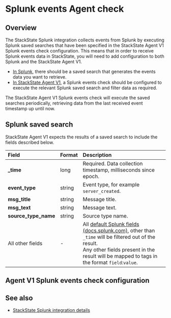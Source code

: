 # Splunk events Agent check

## Overview

The StackState Splunk integration collects events from Splunk by executing Splunk saved searches that have been specified in the StackState Agent V1 Splunk events check configuration. This means that in order to receive Splunk events data in StackState, you will need to add configuration to both Splunk and the StackState Agent V1.

* [In Splunk](#splunk-saved-search), there should be a saved search that generates the events data you want to retrieve.
* [In StackState Agent V1](#agent-v1-splunk-events-check-configuration), a Splunk events check should be configured to execute the relevant Splunk saved search and filter data as required.

The StackState Agent V1 Splunk events check will execute the saved searches periodically, retrieving data from the last received event timestamp up until now. 

## Splunk saved search

StackState Agent V1 expects the results of a saved search to include the fields described below. 

| Field | Format | Description |
| :--- | :--- | :--- |
| **\_time** | long | Required. Data collection timestamp, milliseconds since epoch. |
| **event\_type** | string | Event type, for example `server_created`. |
| **msg\_title** | string | Message title. |
| **msg\_text** | string | Message text. |
| **source\_type\_name** | string | Source type name. |
| All other fields | - | All [default Splunk fields \(docs.splunk.com\)](https://docs.splunk.com/Documentation/Splunk/6.5.2/Data/Aboutdefaultfields), other than `_time` will be filtered out of the result.<br />Any other fields present in the result will be mapped to tags in the format `field`:`value`. |




## Agent V1 Splunk events check configuration



## See also

* [StackState Splunk integration details](/stackpacks/integrations/new_splunk/splunk.md)